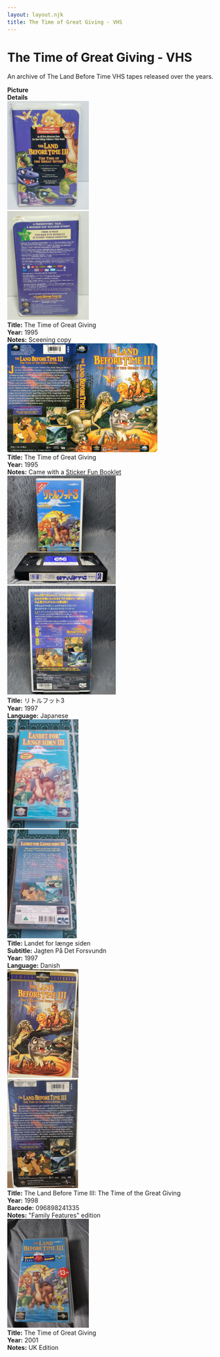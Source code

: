 ```yaml
---
layout: layout.njk
title: The Time of Great Giving - VHS
---
```


# The Time of Great Giving - VHS

An archive of The Land Before Time VHS tapes released over the years.

<div class="item-table">
  <div class="item-header">
    <div class="item-image"><strong>Picture</strong></div>
    <div class="item-details"><strong>Details</strong></div>
  </div>
<div class="item-entry" id="lbt3-screener-149">
    <div class="item-image">
      <a href="/images/media/vhs/3/lbt3-screener.jpg" data-lightbox="img" data-title="The Time of Great Giving">
        <div class="img-box">
          <img src="/images/media/vhs/3/lbt3-screener.jpg" alt="The Time of Great Giving" style="height:250px; object-fit:cover;" loading="lazy">
        </div>
      </a>
      <a href="/images/media/vhs/3/lbt3-screener2.jpg" data-lightbox="img" data-title="The Time of Great Giving">
        <div class="img-box">
          <img src="/images/media/vhs/3/lbt3-screener2.jpg" alt="The Time of Great Giving" style="height:250px; object-fit:cover;" loading="lazy">
        </div>
      </a>
    </div>
    <div class="item-details">
      <strong>Title:</strong> The Time of Great Giving<br/>
      <strong>Year:</strong> 1995<br/>
      <strong>Notes:</strong> Sceening copy<br/>
    </div>
  </div>

<div class="item-entry">
  <div class="item-image">
    <a href="/images/media/vhs/3/lbt3-vhs-english.jpg" data-lightbox="img" data-title="The Time of Great Giving">
        <div class="img-box">
          <img src="/images/media/vhs/3/lbt3-vhs-english.jpg" alt="The Time of Great Giving" style="height:250px; object-fit:cover;" loading="lazy">
        </div>
      </a>
  </div>
  <div class="item-details">
    <strong>Title:</strong> The Time of Great Giving<br/>
    <strong>Year:</strong> 1995<br/>
    <strong>Notes:</strong> Came with a <a href="/misc/stickers/#lbt3-vhs-stickerbook-495">Sticker Fun Booklet</a>
  </div>
</div>
<div class="item-entry" id="lbt3-ja-back-318">
    <div class="item-image">
      <a href="/images/media/vhs/3/lbt3-ja-front.jpg" data-lightbox="img" data-title="リトルフット3">
        <div class="img-box">
          <img src="/images/media/vhs/3/lbt3-ja-front.jpg" alt="リトルフット3" style="height:250px; object-fit:cover;" loading="lazy"/>
        </div>
      </a>
      <a href="/images/media/vhs/3/lbt3-ja-back.jpg" data-lightbox="img" data-title="リトルフット3">
        <div class="img-box">
          <img src="/images/media/vhs/3/lbt3-ja-back.jpg" alt="リトルフット3" style="height:250px; object-fit:cover;" loading="lazy"/>
        </div>
      </a>
    </div>
    <div class="item-details">
      <strong>Title:</strong> リトルフット3<br/>
      <strong>Year:</strong> 1997<br/>
      <strong>Language:</strong> Japanese<br/>
    </div>
  </div>

<div class="item-entry" id="lbt3-dk-289">
    <div class="item-image">
      <a href="/images/media/vhs/3/lbt3-dk.jpg" data-lightbox="img" data-title="Landet for længe siden">
        <div class="img-box">
          <img src="/images/media/vhs/3/lbt3-dk.jpg" alt="Landet for længe siden" style="height:250px; object-fit:cover;" loading="lazy"/>
        </div>
      </a>
      <a href="/images/media/vhs/3/lbt3-dk2.jpg" data-lightbox="img" data-title="Landet for længe siden">
        <div class="img-box">
          <img src="/images/media/vhs/3/lbt3-dk2.jpg" alt="Landet for længe siden" style="height:250px; object-fit:cover;" loading="lazy"/>
        </div>
      </a>
    </div>
    <div class="item-details">
      <strong>Title:</strong> Landet for længe siden<br/>
      <strong>Subtitle:</strong> Jagten På Det Forsvundn<br/>
      <strong>Year:</strong> 1997<br/>
      <strong>Language:</strong> Danish<br/>
    </div>
  </div>
<div class="item-entry" id="lbt3-familyfeature-565">
    <div class="item-image">
      <a href="/images/media/vhs/3/lbt3-familyfeature.jpg" data-lightbox="img" data-title="The Land Before Time III: The Time of the Great Giving">
        <div class="img-box">
          <img src="/images/media/vhs/3/lbt3-familyfeature.jpg" alt="The Land Before Time III: The Time of the Great Giving" style="height:250px; object-fit:cover;" loading="lazy"/>
        </div>
      </a>
      <a href="/images/media/vhs/3/lbt3-familyfeature2.jpg" data-lightbox="img" data-title="The Land Before Time III: The Time of the Great Giving">
        <div class="img-box">
          <img src="/images/media/vhs/3/lbt3-familyfeature2.jpg" alt="The Land Before Time III: The Time of the Great Giving" style="height:250px; object-fit:cover;" loading="lazy"/>
        </div>
      </a>
    </div>
    <div class="item-details">
      <strong>Title:</strong> The Land Before Time III: The Time of the Great Giving<br/>
      <strong>Year:</strong> 1998<br/>
      <strong>Barcode:</strong> 096898241335<br/>
      <strong>Notes:</strong> "Family Features" edition<br/>
    </div>
  </div>


  <div class="item-entry">
  <div class="item-image">
    <a href="/images/media/vhs/3/lbt3-uk.jpg" data-lightbox="img" data-title="The Time of Great Giving">
        <div class="img-box">
          <img src="/images/media/vhs/3/lbt3-uk.jpg" alt="The Time of Great Giving" style="height:250px; object-fit:cover;" loading="lazy">
        </div>
      </a>
  </div>
  <div class="item-details">
    <strong>Title:</strong> The Time of Great Giving<br/>
      <strong>Year:</strong> 2001<br/>
      <strong>Notes:</strong> UK Edition<br/>
  </div>
</div>




</div>
</div>
